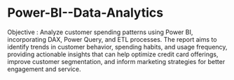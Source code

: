 # Power-BI--Data-Analytics
Objective : Analyze customer spending patterns using Power BI, incorporating DAX, 
            Power Query, and ETL processes. The report aims to identify trends in
            customer behavior, spending habits, and usage frequency, providing 
            actionable insights that can help optimize credit card offerings, 
            improve customer segmentation, and inform marketing strategies for better 
            engagement and service.
